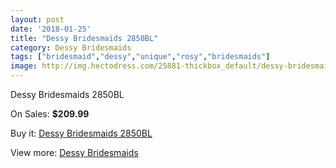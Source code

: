 ```yaml
---
layout: post
date: '2018-01-25'
title: "Dessy Bridesmaids 2850BL"
category: Dessy Bridesmaids
tags: ["bridesmaid","dessy","unique","rosy","bridesmaids"]
image: http://img.hectodress.com/25881-thickbox_default/dessy-bridesmaids-2850bl.jpg
---
```

Dessy Bridesmaids 2850BL

On Sales: **$209.99**
<a href="https://www.hectodress.com/dessy-bridesmaids/12047-dessy-bridesmaids-2850bl.html"><amp-img layout="responsive" width="600" height="600" src="//img.hectodress.com/25881-thickbox_default/dessy-bridesmaids-2850bl.jpg" alt="Dessy Bridesmaids 2850BL 0" /></a>
<a href="https://www.hectodress.com/dessy-bridesmaids/12047-dessy-bridesmaids-2850bl.html"><amp-img layout="responsive" width="600" height="600" src="//img.hectodress.com/25882-thickbox_default/dessy-bridesmaids-2850bl.jpg" alt="Dessy Bridesmaids 2850BL 1" /></a>

Buy it: [Dessy Bridesmaids 2850BL](https://www.hectodress.com/dessy-bridesmaids/12047-dessy-bridesmaids-2850bl.html "Dessy Bridesmaids 2850BL")

View more: [Dessy Bridesmaids](https://www.hectodress.com/187-dessy-bridesmaids "Dessy Bridesmaids")